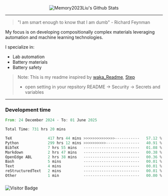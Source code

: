 <div align="center">
    <img align="center" src="https://github-readme-stats.vercel.app/api?username=Memory2023Liu&show_icons=true&count_private=true&hide_border=true" alt="Memory2023Liu's Github Stats"></img>
</div>

---

> "I am smart enough to know that I am dumb" - Richard Feynman 

My focus is on developing compositionally complex materials leveraging automation and machine learning technologies.

I specialize in:
- Lab automation
- Battery materials
- Battery safety

> Note: This is my readme inspired by [waka_Readme](https://github.com/marketplace/actions/waka-readme), [Step](https://github.com/orgs/community/discussions/116451)
> - open setting in your repsitory README -> Security -> Secrets and variables

---

### Development time
<!--START_SECTION:waka-->

```rust
From: 24 December 2024 - To: 01 June 2025

Total Time: 731 hrs 20 mins

TeX                417 hrs 44 mins >>>>>>>>>>>>>>-----------   57.12 %
Python             299 hrs 12 mins >>>>>>>>>>---------------   40.91 %
BibTeX             7 hrs 55 mins   -------------------------   01.08 %
Markdown           2 hrs 47 mins   -------------------------   00.38 %
OpenEdge ABL       2 hrs 38 mins   -------------------------   00.36 %
Bash               5 mins          -------------------------   00.01 %
Text               4 mins          -------------------------   00.01 %
reStructuredText   2 mins          -------------------------   00.01 %
Other              1 min           -------------------------   00.00 %
```

<!--END_SECTION:waka-->

### 

![Visitor Badge](https://visitor-badge.laobi.icu/badge?page_id=Memory2023Liu.Memory2023Liu)

